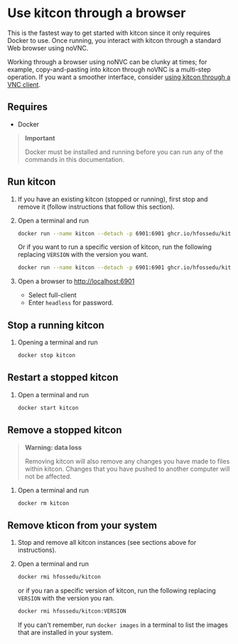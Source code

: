 # Use kitcon through a browser

This is the fastest way to get started with kitcon since it only requires
Docker to use. Once running, you interact with kitcon through a standard
Web browser using noVNC.

Working through a browser using noNVC can be clunky at times; for example,
copy-and-pasting into kitcon through noVNC is a multi-step operation.
If you want a smoother interface, consider
[using kitcon through a VNC client](use-vnc.md).

## Requires

* Docker

> **Important**
>
> Docker must be installed and running before you can run
> any of the commands in this documentation.

## Run kitcon

1. If you have an existing kitcon (stopped or running),
    first stop and remove it (follow instructions that follow this section).

2. Open a terminal and run

    ```bash
    docker run --name kitcon --detach -p 6901:6901 ghcr.io/hfossedu/kitcon
    ```

    Or if you want to run a specific version of kitcon, run the following
    replacing `VERSION` with the version you want.

    ```bash
    docker run --name kitcon --detach -p 6901:6901 ghcr.io/hfossedu/kitcon:VERSION
    ```

3. Open a browser to <!-- markdown-link-check-disable --><http://localhost:6901><!-- markdown-link-check-enabled -->
    * Select full-client
    * Enter `headless` for password.

## Stop a running kitcon

1. Opening a terminal and run

    ```bash
    docker stop kitcon
    ```

## Restart a stopped kitcon

1. Open a terminal and run

    ```bash
    docker start kitcon
    ```

## Remove a stopped kitcon

> **Warning: data loss**
>
> Removing kitcon will also remove any changes you have made
> to files within kitcon. Changes that you have pushed to
> another computer will not be affected.

1. Open a terminal and run

    ```bash
    docker rm kitcon
    ```

## Remove kticon from your system

1. Stop and remove all kitcon instances (see sections above for instructions).
2. Open a terminal and run

    ```bash
    docker rmi hfossedu/kitcon
    ```

    or if you ran a specific version of kitcon, run the
    following replacing `VERSION` with the version you ran.

    ```bash
    docker rmi hfossedu/kitcon:VERSION
    ```

    If you can't remember, run `docker images` in a terminal to list the images
    that are installed in your system.

